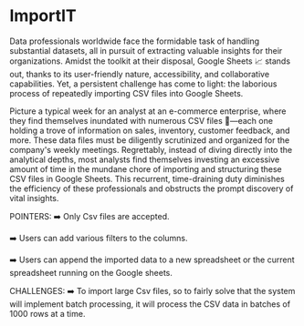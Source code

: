 # ImportIT
Data professionals worldwide face the formidable task of handling substantial datasets, all in pursuit of extracting valuable insights for their organizations. Amidst the toolkit at their disposal, Google Sheets 📈 stands out, thanks to its user-friendly nature, accessibility, and collaborative capabilities. Yet, a persistent challenge has come to light: the laborious process of repeatedly importing CSV files into Google Sheets.

Picture a typical week for an analyst at an e-commerce enterprise, where they find themselves inundated with numerous CSV files 📁—each one holding a trove of information on sales, inventory, customer feedback, and more. These data files must be diligently scrutinized and organized for the company's weekly meetings. Regrettably, instead of diving directly into the analytical depths, most analysts find themselves investing an excessive amount of time in the mundane chore of importing and structuring these CSV files in Google Sheets. This recurrent, time-draining duty diminishes the efficiency of these professionals and obstructs the prompt discovery of vital insights.

POINTERS:
➡️ Only Csv files are accepted.

➡️ Users can add various filters to the columns.

➡️ Users can append the imported data to a new spreadsheet or the current spreadsheet running on the Google sheets.

CHALLENGES:
➡️ To import large Csv files, so to fairly solve that the system will implement batch processing, it will process the CSV data in batches of 1000 rows at a time.




